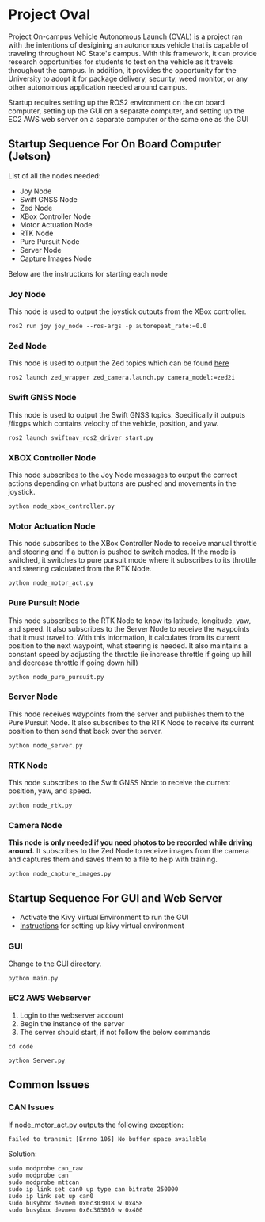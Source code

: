 # Project Oval

Project On-campus Vehicle Autonomous Launch (OVAL) is a project ran with the intentions of desigining an autonomous vehicle that is capable of traveling throughout NC State's campus. With this framework, it can provide research opportunities for students to test on the vehicle as it travels throughout the campus. In addition, it provides the opportunity for the University to adopt it for package delivery, security, weed monitor, or any other autonomous application needed around campus.

Startup requires setting up the ROS2 environment on the on board computer, setting up the GUI on a separate computer, and setting up the EC2 AWS web server on a separate computer or the same one as the GUI

## Startup Sequence For On Board Computer (Jetson)

List of all the nodes needed:
- Joy Node
- Swift GNSS Node
- Zed Node
- XBox Controller Node
- Motor Actuation Node
- RTK Node
- Pure Pursuit Node
- Server Node
- Capture Images Node

Below are the instructions for starting each node

### Joy Node
This node is used to output the joystick outputs from the XBox controller.

```shell
ros2 run joy joy_node --ros-args -p autorepeat_rate:=0.0
```

### Zed Node
This node is used to output the Zed topics which can be found [here](https://www.stereolabs.com/docs/ros/zed-node)

```shell
ros2 launch zed_wrapper zed_camera.launch.py camera_model:=zed2i
```

### Swift GNSS Node
This node is used to output the Swift GNSS topics. Specifically it outputs /fixgps which contains velocity of the vehicle, position, and yaw.

```shell
ros2 launch swiftnav_ros2_driver start.py
```

### XBOX Controller Node
This node subscribes to the Joy Node messages to output the correct actions depending on what buttons are pushed and movements in the joystick.

```shell
python node_xbox_controller.py
```

### Motor Actuation Node
This node subscribes to the XBox Controller Node to receive manual throttle and steering and if a button is pushed to switch modes. If the mode is switched, it switches to pure pursuit mode where it subscribes to its throttle and steering calculated from the RTK Node.

```shell
python node_motor_act.py
```

### Pure Pursuit Node
This node subscribes to the RTK Node to know its latitude, longitude, yaw, and speed. It also subscribes to the Server Node to receive the waypoints that it must travel to. With this information, it calculates from its current position to the next waypoint, what steering is needed. It also maintains a constant speed by adjusting the throttle (ie increase throttle if going up hill and decrease throttle if going down hill)

```shell
python node_pure_pursuit.py
```

### Server Node
This node receives waypoints from the server and publishes them to the Pure Pursuit Node. It also subscribes to the RTK Node to receive its current position to then send that back over the server.

```shell
python node_server.py
```

### RTK Node
This node subscribes to the Swift GNSS Node to receive the current position, yaw, and speed.

```shell
python node_rtk.py
```

### Camera Node
**This node is only needed if you need photos to be recorded while driving around.** It subscribes to the Zed Node to receive images from the camera and captures them and saves them to a file to help with training.

```shell
python node_capture_images.py
```

## Startup Sequence For GUI and Web Server

- Activate the Kivy Virtual Environment to run the GUI
- [Instructions](https://kivy.org/doc/stable-2.0.0/gettingstarted/installation.html) for setting up kivy virtual environment

### GUI
Change to the GUI directory.

```shell
python main.py
```

### EC2 AWS Webserver
1. Login to the webserver account
2. Begin the instance of the server
3. The server should start, if not follow the below commands

```shell
cd code
```
```shell
python Server.py
```

## Common Issues

### CAN Issues
If node_motor_act.py outputs the following exception:
```shell
failed to transmit [Errno 105] No buffer space available
```
Solution:
```shell
sudo modprobe can_raw
sudo modprobe can
sudo modprobe mttcan
sudo ip link set can0 up type can bitrate 250000
sudo ip link set up can0
sudo busybox devmem 0x0c303018 w 0x458
sudo busybox devmem 0x0c303010 w 0x400
```

